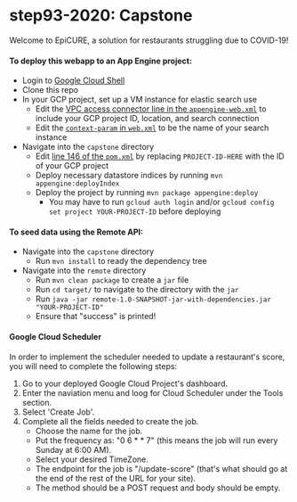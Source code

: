 # step93-2020: Capstone

Welcome to EpiCURE, a solution for restaurants struggling due to COVID-19!

#### To deploy this webapp to an App Engine project:

- Login to [Google Cloud Shell](https://ssh.cloud.google.com/cloudshell/editor)
- Clone this repo
- In your GCP project, set up a VM instance for elastic search use
  - Edit the [VPC access connector line in the `appengine-web.xml`](https://github.com/googleinterns/step93-2020/blob/master/capstone/src/main/webapp/WEB-INF/appengine-web.xml#L12) to include your GCP project ID, location, and search connection
  - Edit the [`context-param` in `web.xml`](https://github.com/googleinterns/step93-2020/blob/master/capstone/src/main/webapp/WEB-INF/web.xml) to be the name of your search instance
- Navigate into the `capstone` directory
  - Edit [line 146 of the `pom.xml`](https://github.com/googleinterns/step93-2020/blob/master/capstone/pom.xml#L146) by replacing `PROJECT-ID-HERE` with the ID of your GCP project
  - Deploy necessary datastore indices by running `mvn appengine:deployIndex`
  - Deploy the project by running `mvn package appengine:deploy`
    - You may have to run `gcloud auth login` and/or `gcloud config set project YOUR-PROJECT-ID` before deploying

#### To seed data using the Remote API:

- Navigate into the `capstone` directory
  - Run `mvn install` to ready the dependency tree
- Navigate into the `remote` directory
  - Run `mvn clean package` to create a `jar` file
  - Run `cd target/` to navigate to the directory with the `jar`
  - Run `java -jar remote-1.0-SNAPSHOT-jar-with-dependencies.jar "YOUR-PROJECT-ID"`
  - Ensure that "success" is printed!


#### Google Cloud Scheduler
In order to implement the scheduler needed to update a restaurant's score, you
will need to complete the following steps:

1. Go to your deployed Google Cloud Project's dashboard.
2. Enter the naviation menu and loog for Cloud Scheduler under the Tools section.
3. Select 'Create Job'.
4. Complete all the fields needed to create the job.
    - Choose the name for the job.
    - Put the frequency as: "0 6 * * 7" (this means the job will run every Sunday at 6:00 AM).
    - Select your desired TimeZone.
    - The endpoint for the job is "/update-score" (that's what should go at the end of the rest of the URL for your site).
    - The method should be a POST request and body should be empty.
